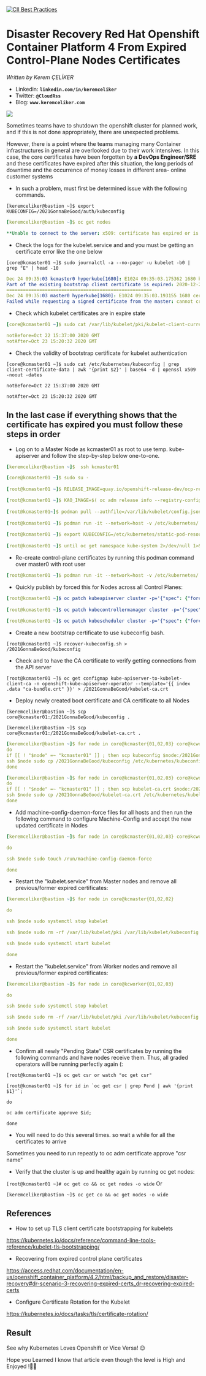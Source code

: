 [![CII Best Practices](https://bestpractices.coreinfrastructure.org/projects/569/badge)](https://bestpractices.coreinfrastructure.org/projects/569)
# Disaster Recovery Red Hat Openshift Container Platform 4 From Expired Control-Plane Nodes Certificates
*Written by Kerem ÇELİKER*
- Linkedin: **`linkedin.com/in/keremceliker`**
- Twitter: **`@CloudRss`**
- Blog: **`www.keremceliker.com`**

<img src="https://github.com/keremceliker/Disaster-Recovery-Openshift-Kubernetes-Engine-From-Expired-Control-Plane-Certificates/blob/main/AF819255-BDAA-4BE1-B56D-69661D7D0B50.jpeg"> 

Sometimes teams have to shutdown the openshift cluster for planned work, and if this is not done appropriately, there are unexpected problems.  

 

However, there is a point where the teams managing many Container infrastructures in general are overlooked due to their work intensives.  In this case, the core certificates have been forgotten by **a DevOps Engineer/SRE** and these certificates have expired after this situation, the long periods of downtime and the occurrence of money losses in different area- online customer systems  


- In such a problem, must first be determined issue with the following commands. 

 

`[keremceliker@bastion ~]$ export KUBECONFIG=/2021GonnaBeGood/auth/kubeconfig` 

 
```yaml
[keremceliker@bastion ~]$ oc get nodes  

**Unable to connect to the server: x509: certificate has expired or is not yet valid** 
```
 

- Check the logs for the kubelet.service and and you must be getting an certificate error like the one below  

 
`[core@kcmaster01 ~]$ sudo journalctl -a --no-pager -u kubelet -b0 | grep "E" | head -10`

```yaml
Dec 24 09:35:03 kcmaster0 hyperkube[1680]: E1024 09:35:03.175362 1680 bootstrap.go:264] 
Part of the existing bootstrap client certificate is expired: 2020-12-23 03:40:12 +0000 UTC 
=====================================================
Dec 24 09:35:03 master0 hyperkube[1680]: E1024 09:35:03.193155 1680 certificate_manager.go:385] 
Failed while requesting a signed certificate from the master: cannot create certificate signing request: Post https://api-int.keremceliker.com:6443/apis/certificates.k8s.io/v1beta1/certificatesigningrequests: EOF 
```
 

- Check which kubelet certificates are in expire state 

 
 
```yaml
[core@kcmaster01 ~]$ sudo cat /var/lib/kubelet/pki/kubelet-client-current.pem | openssl x509 -noout -dates  

notBefore=Oct 22 15:37:00 2020 GMT  
notAfter=Oct 23 15:20:32 2020 GMT 
```
 

 

- Check the validity of bootstrap certificate for kubelet authentication 

 

 
```shell
[core@kcmaster01 ~]$ sudo cat /etc/kubernetes/kubeconfig | grep client-certificate-data | awk '{print $2}' | base64 -d | openssl x509 -noout -dates  

notBefore=Oct 22 15:37:00 2020 GMT 

notAfter=Oct 23 15:20:32 2020 GMT 
```
 

 

 

## In the last case if everything shows that the certificate has expired you must follow these steps in order

 

- Log on to a Master Node as kcmaster01 as root to use temp. kube-apiserver and follow the step-by-step below one-to-one. 

 

 
```yaml
[keremceliker@bastion ~]$  ssh kcmaster01 

[core@kcmaster01 ~]$ sudo su - 
 
[root@kcmaster01 ~]$ RELEASE_IMAGE=quay.io/openshift-release-dev/ocp-release:4.6.0  

[root@kcmaster01 ~]$ KAO_IMAGE=$( oc adm release info --registry-config='/var/lib/kubelet/config.json' "${RELEASE_IMAGE}" --image-for=cluster-kube-apiserver-operator )
 
[root@kcmaster01~]$ podman pull --authfile=/var/lib/kubelet/config.json "${KAO_IMAGE}"  
 
[root@kcmaster01 ~]$ podman run -it --network=host -v /etc/kubernetes/:/etc/kubernetes/:F--entrypoint=/usr/bin/cluster-kube-apiserver-operator "${KAO_IMAGE}" recovery-apiserver create
 
[root@kcmaster01 ~]$ export KUBECONFIG=/etc/kubernetes/static-pod-resources/recovery-kube-apiserver-pod/admin.kubeconfig  
 
[root@kcmaster01 ~]$ until oc get namespace kube-system 2>/dev/null 1>&2; do echo 'Waiting for recovery apiserver to come up.'; sleep 1; done 
```
 

- Re-create control-plane certificates by running this podman command over master0 with root user 

 
```yaml
[root@kcmaster01 ~]$ podman run -it --network=host -v /etc/kubernetes/:/etc/kubernetes/:F --entrypoint=/usr/bin/cluster-kube-apiserver-operator "${KAO_IMAGE}" regenerate-certificates  
```
 
 

- Quickly publish by forced this for Nodes across all Control Planes: 

 
```yaml
[root@kcmaster01 ~]$ oc patch kubeapiserver cluster -p='{"spec": {"forceRedeploymentReason": "recovery-'"$( date --rfc-3339=ns )"'"}}' --type=merge  
 
[root@kcmaster01 ~]$ oc patch kubecontrollermanager cluster -p='{"spec": {"forceRedeploymentReason": "recovery-'"$( date --rfc-3339=ns )"'"}}' --type=merge  
 
[root@kcmaster01 ~]$ oc patch kubescheduler cluster -p='{"spec": {"forceRedeploymentReason": "recovery-'"$( date --rfc-3339=ns )"'"}}' --type=merge 
```
 

 

- Create a new bootstrap certificate to use kubeconfig bash. 

 

`[root@kcmaster01 ~]$ recover-kubeconfig.sh > /2021GonnaBeGood/kubeconfig`
 

 

 

- Check and to have the CA certificate to verify getting connections from the API server 

 
```
[root@kcmaster01 ~]$ oc get configmap kube-apiserver-to-kubelet-client-ca -n openshift-kube-apiserver-operator --template='{{ index .data "ca-bundle.crt" }}' > /2021GonnaBeGood/kubelet-ca.crt  
```
 
 

 

- Deploy newly created boot certificate and CA certificate to all Nodes 

 

 
`[keremceliker@bastion ~]$ scp core@kcmaster01:/2021GonnaBeGood/kubeconfig .`

`[keremceliker@bastion ~]$ scp core@kcmaster01:/2021GonnaBeGood/kubelet-ca.crt .`

 
```yaml
[keremceliker@bastion ~]$ for node in core@kcmaster{01,02,03} core@kcworker{01,02,03}  
do  
if [[ ! "$node" =~ "kcmaster01" ]] ; then scp kubeconfig $node:/2021GonnaBeGood; fi  
ssh $node sudo cp /2021GonnaBeGood/kubeconfig /etc/kubernetes/kubeconfig  
done 
```
 
```yaml
[keremceliker@bastion ~]$ for node in core@kcmaster{01,02,03} core@kcworker{01,02,03} 
do 
if [[ ! "$node" =~ "kcmaster01" ]] ; then scp kubelet-ca.crt $node:/2021GonnaBeGood; fi  
ssh $node sudo cp /2021GonnaBeGood/kubelet-ca.crt /etc/kubernetes/kubelet-ca.crt  
done 
```
 

 

- Add machine-config-daemon-force files for all hosts and then run the following command to configure Machine-Config and accept the new updated certificate in Nodes 

 

 
```yaml
[keremceliker@bastion ~]$ for node in core@kcmaster{01,02,03} core@kcworker{01,02,03}  

do  

ssh $node sudo touch /run/machine-config-daemon-force  

done 
```
 

- Restart the "kubelet.service" from Master nodes and remove all previous/former expired certificates: 

 
```yaml
[keremceliker@bastion ~]$ for node in core@kcmaster{01,02,02}  

do  

ssh $node sudo systemctl stop kubelet  

ssh $node sudo rm -rf /var/lib/kubelet/pki /var/lib/kubelet/kubeconfig  

ssh $node sudo systemctl start kubelet  

done 
```
 

 

- Restart the "kubelet.service" from Worker nodes and remove all previous/former expired certificates: 

 
```yaml
[keremceliker@bastion ~]$ for node in core@kcworker{01,02,03}  

do  

ssh $node sudo systemctl stop kubelet  

ssh $node sudo rm -rf /var/lib/kubelet/pki /var/lib/kubelet/kubeconfig  

ssh $node sudo systemctl start kubelet  

done 
```
 

- Confirm all newly "Pending State" CSR certificates by running the following commands and have nodes receive them. Thus, all graded operators will be running perfectly again (: 

 
```
[root@kcmaster01 ~]$ oc get csr or watch "oc get csr" 
```
```
[root@kcmaster01 ~]$ for id in `oc get csr | grep Pend | awk '{print $1}'`;  

do  

oc adm certificate approve $id;  

done  
```
 

- You will need to do this several times. so wait a while for all the certificates to arrive 

 

Sometimes you need to run repeatly to oc adm certificate approve "csr name"  

 

- Verify that the cluster is up and healthy again by running oc get nodes: 

`[root@kcmaster01 ~]# oc get co && oc get nodes -o wide`
Or 

`[keremceliker@bastion ~]$ oc get co && oc get nodes -o wide`
 

 

## References

 

- How to set up TLS client certificate bootstrapping for kubelets 

 

https://kubernetes.io/docs/reference/command-line-tools-reference/kubelet-tls-bootstrapping/ 

 

- Recovering from expired control plane certificates 

 

https://access.redhat.com/documentation/en-us/openshift_container_platform/4.2/html/backup_and_restore/disaster-recovery#dr-scenario-3-recovering-expired-certs_dr-recovering-expired-certs 



- Configure Certificate Rotation for the Kubelet 

https://kubernetes.io/docs/tasks/tls/certificate-rotation/ 

## Result 

See why Kubernetes Loves Openshift or Vice Versa! 😉

Hope you Learned I know that article even though the level is High and Enjoyed !🙏😊

